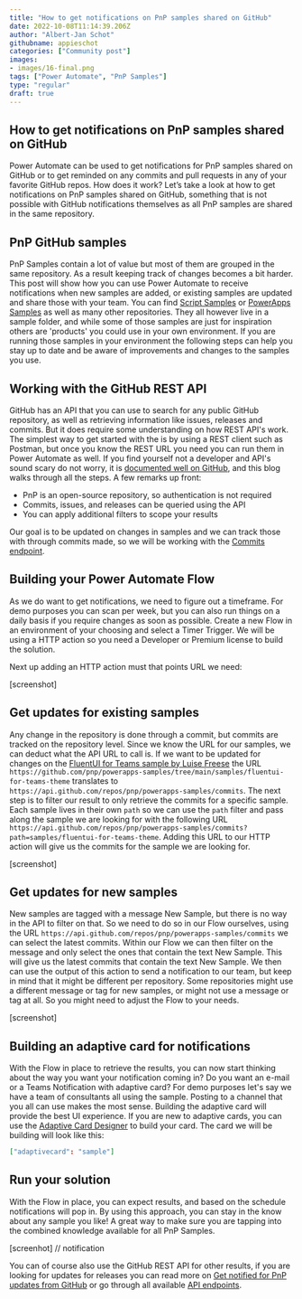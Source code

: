 ```yaml
---
title: "How to get notifications on PnP samples shared on GitHub"
date: 2022-10-08T11:14:39.206Z
author: "Albert-Jan Schot"
githubname: appieschot
categories: ["Community post"]
images:
- images/16-final.png
tags: ["Power Automate", "PnP Samples"]
type: "regular"
draft: true
---
```


## How to get notifications on PnP samples shared on GitHub

Power Automate can be used to get notifications for PnP samples shared on GitHub or to get reminded on any commits and pull requests in any of your favorite GitHub repos. How does it work? Let’s take a look at how to get notifications on PnP samples shared on GitHub, something that is not possible with GitHub notifications themselves as all PnP samples are shared in the same repository.

## PnP GitHub samples

PnP Samples contain a lot of value but most of them are grouped in the same repository. As a result keeping track of changes becomes a bit harder. This post will show how you can use Power Automate to receive notifications when new samples are added, or existing samples are updated and share those with your team. You can find [Script Samples](https://pnp.github.io/script-samples/) or [PowerApps Samples](https://github.com/pnp/powerapps-samples) as well as many other repositories. They all however live in a sample folder, and while some of those samples are just for inspiration others are 'products' you could use in your own environment. If you are running those samples in your environment the following steps can help you stay up to date and be aware of improvements and changes to the samples you use.

## Working with the GitHub REST API

GitHub has an API that you can use to search for any public GitHub repository, as well as retrieving information like issues, releases and commits. But it does require some understanding on how REST API's work. The simplest way to get started with the is by using a REST client such as Postman, but once you know the REST URL you need you can run them in Power Automate as well. If you find yourself not a developer and API's sound scary do not worry, it is [documented well on GitHub](https://docs.github.com/en/rest/overview/resources-in-the-rest-api), and this blog walks through all the steps. A few remarks up front:

- PnP is an open-source repository, so authentication is not required
- Commits, issues, and releases can be queried using the API
- You can apply additional filters to scope your results

Our goal is to be updated on changes in samples and we can track those with through commits made, so we will be working with the [Commits endpoint](https://docs.github.com/en/rest/commits/commits).

## Building your Power Automate Flow

As we do want to get notifications, we need to figure out a timeframe. For demo purposes you can scan per week, but you can also run things on a daily basis if you require changes as soon as possible. Create a new Flow in an environment of your choosing and select a Timer Trigger. We will be using a HTTP action so you need a Developer or Premium license to build the solution.

Next up adding an HTTP action must that points URL we need:

[screenshot]

## Get updates for existing samples

Any change in the repository is done through a commit, but commits are tracked on the repository level. Since we know the URL for our samples, we can deduct what the API URL to call is. If we want to be updated for changes on the [FluentUI for Teams sample by Luise Freese](https://github.com/pnp/powerapps-samples/tree/main/samples/fluentui-for-teams-theme) the URL `https://github.com/pnp/powerapps-samples/tree/main/samples/fluentui-for-teams-theme` translates to `https://api.github.com/repos/pnp/powerapps-samples/commits`. The next step is to filter our result to only retrieve the commits for a specific sample. Each sample lives in their own `path` so we can use the `path` filter and pass along the sample we are looking for with the following URL `https://api.github.com/repos/pnp/powerapps-samples/commits?path=samples/fluentui-for-teams-theme`. Adding this URL to our HTTP action will give us the commits for the sample we are looking for.

[screenshot]

## Get updates for new samples

New samples are tagged with a message New Sample, but there is no way in the API to filter on that. So we need to do so in our Flow ourselves, using the URL `https://api.github.com/repos/pnp/powerapps-samples/commits` we can select the latest commits. Within our Flow we can then filter on the message and only select the ones that contain the text New Sample. This will give us the latest commits that contain the text New Sample. We then can use the output of this action to send a notification to our team, but keep in mind that it might be different per repository. Some repositories might use a different message or tag for new samples, or might not use a message or tag at all. So you might need to adjust the Flow to your needs.

[screenshot]

## Building an adaptive card for notifications

With the Flow in place to retrieve the results, you can now start thinking about the way you want your notification coming in? Do you want an e-mail or a Teams Notification with adaptive card? For demo purposes let's say we have a team of consultants all using the sample. Posting to a channel that you all can use makes the most sense. Building the adaptive card will provide the best UI experience. If you are new to adaptive cards, you can use the [Adaptive Card Designer](https://adaptivecards.io/designer/) to build your card. The card we will be building will look like this:

```json
["adaptivecard": "sample"]
```

## Run your solution

With the Flow in place, you can expect results, and based on the schedule notifications will pop in. By using this approach, you can stay in the know about any sample you like! A great way to make sure you are tapping into the combined knowledge available for all PnP Samples.

[screenhot] // notification

You can of course also use the GitHub REST API for other results, if you are looking for updates for releases you can read more on [Get notified for PnP updates from GitHub](https://www.cloudappie.nl/notified-pnp-updates-github/) or go through all available [API endpoints](https://docs.github.com/en/rest/overview/resources-in-the-rest-api).
